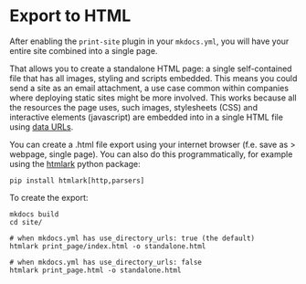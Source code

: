 # Export to HTML

After enabling the `print-site` plugin in your `mkdocs.yml`, you will have your entire site combined into a single page. 

That allows you to create a standalone HTML page: a single self-contained file that has all images, styling and scripts embedded. This means you could send a site as an email attachment, a use case common within companies where deploying static sites might be more involved.
This works because all the resources the page uses, such images, stylesheets (CSS) and interactive elements (javascript) are embedded into in a single HTML file using [data URLs](https://developer.mozilla.org/en-US/docs/Web/HTTP/Basics_of_HTTP/Data_URIs).

You can create a .html file export using your internet browser (f.e. save as > webpage, single page). You can also do this programmatically, for example using the [htmlark](https://github.com/BitLooter/htmlark) python package:

```shell
pip install htmlark[http,parsers]
```

To create the export:

```shell
mkdocs build
cd site/

# when mkdocs.yml has use_directory_urls: true (the default)
htmlark print_page/index.html -o standalone.html

# when mkdocs.yml has use_directory_urls: false
htmlark print_page.html -o standalone.html
```
